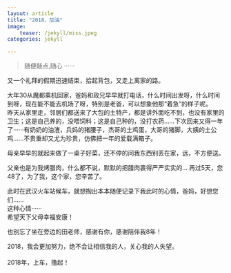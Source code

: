 ```yaml
---           
layout: article        
title: "2018，加油"        
image:              
    teaser: /jekyll/miss.jpeg
categories: jekyll     

---          
```

     
> 随便敲点,随心 ······

    
又一个礼拜的假期迅速结束，拾起背包，又走上离家的路。                                   
       
大年30从魔都乘机回家，爸妈和政兄早早就打电话，什么时间出发呀，什么时间到呀，现在能不能去机场了呀，特别是老爸，可以想象他那“着急”的样子呢。                               
昨天从家里走，邻居们都送来了大包的土特产，都是讲外面吃不到，也没有家里的卫生；这是自己养的，没喂饲料；这是自己种的，没打农药……下次回来又得一年了······有奶奶的油渣，兵妈的猪腰子，杰哥的土鸡蛋，大哥的猪脚，大姨的土公鸡……不贵重却又尤为珍贵，仿佛把一年的爱载满箱子。  

母亲早早的就起来做了一桌子好菜，还不停的问我东西别丢在家，远，不方便送。            
         
父亲也是为我烤腊肉，什么都不说，默默的把腊肉裹得严严实实的… 再过5天，您48了，为了我，这个家，您辛苦了。                                       
        
此时在武汉火车站候车，就想掏出本本随便记录下我此时的心情，爸妈，好想您们……                       
这种心情······                         
希望天下父母幸福安康！                  
         
也别忘了坐在旁边的田老师，感谢有你，感谢陪伴我8年！          
        
2018，我会更加努力，绝不会让相信我的人，关心我的人失望。             
       
2018年，上车，撸起！          
